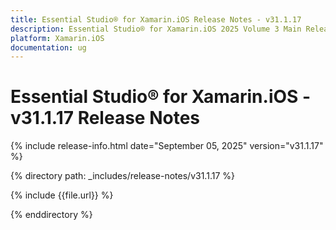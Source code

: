 ```yaml
---
title: Essential Studio® for Xamarin.iOS Release Notes - v31.1.17
description: Essential Studio® for Xamarin.iOS 2025 Volume 3 Main Release - Release Notes - v31.1.17
platform: Xamarin.iOS
documentation: ug
---
```


# Essential Studio® for Xamarin.iOS - v31.1.17 Release Notes 

{% include release-info.html date="September 05, 2025"  version="v31.1.17" %}

{% directory path: _includes/release-notes/v31.1.17 %}

{% include {{file.url}} %}

{% enddirectory %}